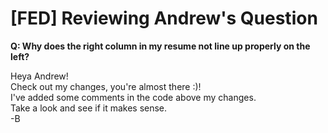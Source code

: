 # [FED] Reviewing Andrew's Question

**Q: Why does the right column in my resume not line up properly on the left?**  
  

Heya Andrew!  
Check out my changes, you're almost there :)!  
I've added some comments in the code above my changes.  
Take a look and see if it makes sense.  
-B